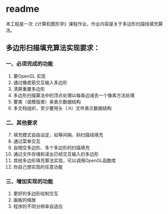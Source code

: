 # readme
本工程是一次《计算机图形学》课程作业，作业内容是关于多边形扫描线填充算法。

## 多边形扫描填充算法实现要求：

### 一、必须完成的功能

1. 要OpenGL 实现
2. 通过橡皮筋交互输入多边形
3. 清屏重置多边形
4. 多边形扫描算法中的顶点处理以每条边减去一个像素方法处理
5. 要类（或模版类）来表示数据结构
6. 多文档组织，至少要用头（.h）文件表示数据结构

### 二、其他要求

7. 填充模式自由设定，如等间隔、斜扫描线填充
8. 通过菜单交互
9. 自相交多边形、多个多边形的扫描填充
10. 通过文件存储和读出已经交互输入的多边形
11. 其他多边形填充算法实现，可以调用OpenGL函数库
12. 你自己想实现的任意功能

### 三、增加实现的功能
1. 更好的多边形绘制交互
2. 画板的缩放
3. 程序的不同分辨率自适应
